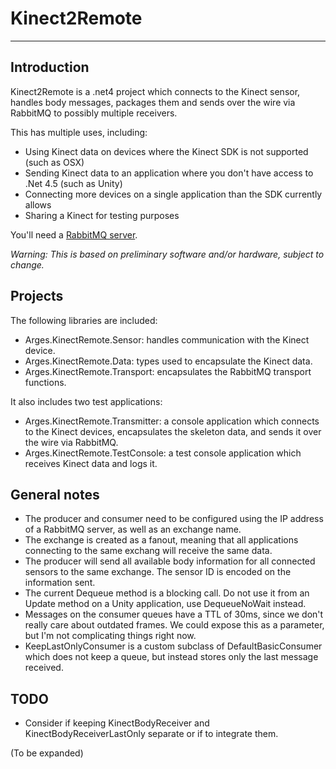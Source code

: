 # Kinect2Remote
---------------

## Introduction

Kinect2Remote is a .net4 project which connects to the Kinect sensor, handles body messages, packages them and sends over the wire via RabbitMQ to possibly multiple receivers.

This has multiple uses, including:
* Using Kinect data on devices where the Kinect SDK is not supported (such as OSX)
* Sending Kinect data to an application where you don't have access to .Net 4.5 (such as Unity)
* Connecting more devices on a single application than the SDK currently allows
* Sharing a Kinect for testing purposes

You'll need a [RabbitMQ server](http://rabbitmq.com).

_Warning: This is based on preliminary software and/or hardware, subject to change._


## Projects 


The following libraries are included:

* Arges.KinectRemote.Sensor: handles communication with the Kinect device.
* Arges.KinectRemote.Data: types used to encapsulate the Kinect data.
* Arges.KinectRemote.Transport: encapsulates the RabbitMQ transport functions.

It also includes two test applications:

* Arges.KinectRemote.Transmitter: a console application which connects to the Kinect devices, encapsulates the skeleton data, and sends it over the wire via RabbitMQ.
* Arges.KinectRemote.TestConsole: a test console application which receives Kinect data and logs it.


## General notes

* The producer and consumer need to be configured using the IP address of a RabbitMQ server, as well as an exchange name.
* The exchange is created as a fanout, meaning that all applications connecting to the same exchang will receive the same data.
* The producer will send all available body information for all connected sensors to the same exchange. The sensor ID is encoded on the information sent.
* The current Dequeue method is a blocking call.  Do not use it from an Update method on a Unity application, use DequeueNoWait instead.
* Messages on the consumer queues have a TTL of 30ms, since we don't really care about outdated frames. We could expose this as a parameter, but I'm not complicating things right now.
* KeepLastOnlyConsumer is a custom subclass of DefaultBasicConsumer which does not keep a queue, but instead stores only the last message received.

## TODO

* Consider if keeping KinectBodyReceiver and KinectBodyReceiverLastOnly separate or if to integrate them.

(To be expanded)